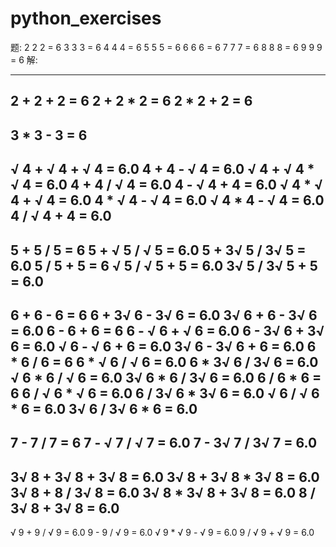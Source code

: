 # python_exercises

题:
2   2   2 = 6
3   3   3 = 6
4   4   4 = 6
5   5   5 = 6
6   6   6 = 6
7   7   7 = 6
8   8   8 = 6
9   9   9 = 6
解:

------
2 +  2 +  2 = 6
2 +  2 *  2 = 6
2 *  2 +  2 = 6
------
3 *  3 -  3 = 6
------
√ 4 + √ 4 + √ 4 = 6.0
4 +  4 - √ 4 = 6.0
√ 4 + √ 4 * √ 4 = 6.0
4 +  4 / √ 4 = 6.0
4 - √ 4 +  4 = 6.0
√ 4 * √ 4 + √ 4 = 6.0
4 * √ 4 - √ 4 = 6.0
√ 4 *  4 - √ 4 = 6.0
4 / √ 4 +  4 = 6.0
------
5 +  5 /  5 = 6
5 + √ 5 / √ 5 = 6.0
5 + 3√ 5 / 3√ 5 = 6.0
5 /  5 +  5 = 6
√ 5 / √ 5 +  5 = 6.0
3√ 5 / 3√ 5 +  5 = 6.0
------
6 +  6 -  6 = 6
6 + 3√ 6 - 3√ 6 = 6.0
3√ 6 +  6 - 3√ 6 = 6.0
6 -  6 +  6 = 6
6 - √ 6 + √ 6 = 6.0
6 - 3√ 6 + 3√ 6 = 6.0
√ 6 - √ 6 +  6 = 6.0
3√ 6 - 3√ 6 +  6 = 6.0
6 *  6 /  6 = 6
6 * √ 6 / √ 6 = 6.0
6 * 3√ 6 / 3√ 6 = 6.0
√ 6 *  6 / √ 6 = 6.0
3√ 6 *  6 / 3√ 6 = 6.0
6 /  6 *  6 = 6
6 / √ 6 * √ 6 = 6.0
6 / 3√ 6 * 3√ 6 = 6.0
√ 6 / √ 6 *  6 = 6.0
3√ 6 / 3√ 6 *  6 = 6.0
------
7 -  7 /  7 = 6
7 - √ 7 / √ 7 = 6.0
7 - 3√ 7 / 3√ 7 = 6.0
------
3√ 8 + 3√ 8 + 3√ 8 = 6.0
3√ 8 + 3√ 8 * 3√ 8 = 6.0
3√ 8 +  8 / 3√ 8 = 6.0
3√ 8 * 3√ 8 + 3√ 8 = 6.0
8 / 3√ 8 + 3√ 8 = 6.0
------
√ 9 +  9 / √ 9 = 6.0
9 -  9 / √ 9 = 6.0
√ 9 * √ 9 - √ 9 = 6.0
9 / √ 9 + √ 9 = 6.0
